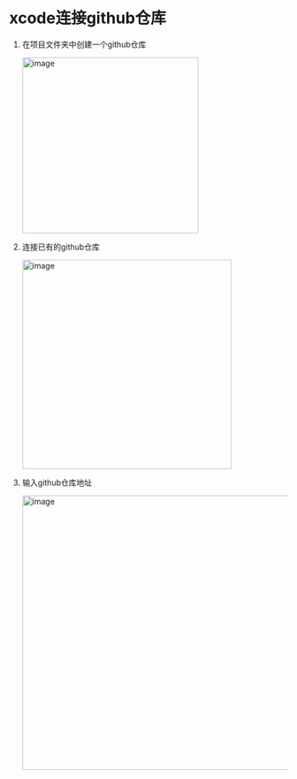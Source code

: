 # xcode连接github仓库
  1. 在项目文件夹中创建一个github仓库
     
     <img width="318" alt="image" src="https://github.com/user-attachments/assets/b7e0cfca-b6d9-427a-af95-efd92f3dde2c">
     
  2. 连接已有的github仓库
   
     <img width="378" alt="image" src="https://github.com/user-attachments/assets/0f8262f6-dda6-4c88-9f55-5ed044a003a8">
     
  3. 输入github仓库地址
   
     <img width="496" alt="image" src="https://github.com/user-attachments/assets/5c9f93e5-678f-4923-84c5-04692c6b39f4">
     
     


